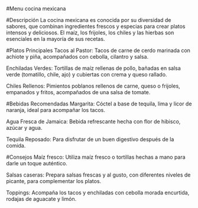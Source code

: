 #Menu cocina mexicana

#Descripción
La cocina mexicana es conocida por su diversidad de sabores, que combinan ingredientes frescos y especias para crear platos intensos y deliciosos. El maíz, los frijoles, los chiles y las hierbas son esenciales en la mayoría de sus recetas.

#Platos Principales
Tacos al Pastor: Tacos de carne de cerdo marinada con achiote y piña, acompañados con cebolla, cilantro y salsa.

Enchiladas Verdes: Tortillas de maíz rellenas de pollo, bañadas en salsa verde (tomatillo, chile, ajo) y cubiertas con crema y queso rallado.

Chiles Rellenos: Pimientos poblanos rellenos de carne, queso o frijoles, empanados y fritos, acompañados de una salsa de tomate.

#Bebidas Recomendadas
Margarita: Cóctel a base de tequila, lima y licor de naranja, ideal para acompañar los tacos.

Agua Fresca de Jamaica: Bebida refrescante hecha con flor de hibisco, azúcar y agua.

Tequila Reposado: Para disfrutar de un buen digestivo después de la comida.

#Consejos
Maíz fresco: Utiliza maíz fresco o tortillas hechas a mano para darle un toque auténtico.

Salsas caseras: Prepara salsas frescas y al gusto, con diferentes niveles de picante, para complementar los platos.

Toppings: Acompaña los tacos y enchiladas con cebolla morada encurtida, rodajas de aguacate y limón.

